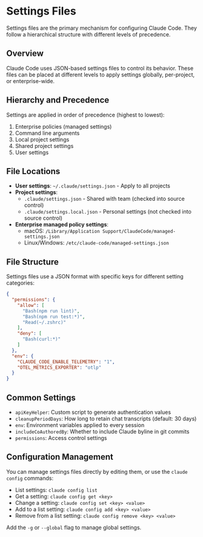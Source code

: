 # Settings Files

Settings files are the primary mechanism for configuring Claude Code. They follow a hierarchical structure with different levels of precedence.

## Overview

Claude Code uses JSON-based settings files to control its behavior. These files can be placed at different levels to apply settings globally, per-project, or enterprise-wide.

## Hierarchy and Precedence

Settings are applied in order of precedence (highest to lowest):

1. Enterprise policies (managed settings)
2. Command line arguments
3. Local project settings
4. Shared project settings
5. User settings

## File Locations

- **User settings**: `~/.claude/settings.json` - Apply to all projects
- **Project settings**:
  - `.claude/settings.json` - Shared with team (checked into source control)
  - `.claude/settings.local.json` - Personal settings (not checked into source control)
- **Enterprise managed policy settings**:
  - macOS: `/Library/Application Support/ClaudeCode/managed-settings.json`
  - Linux/Windows: `/etc/claude-code/managed-settings.json`

## File Structure

Settings files use a JSON format with specific keys for different setting categories:

```json
{
  "permissions": {
    "allow": [
      "Bash(npm run lint)",
      "Bash(npm run test:*)",
      "Read(~/.zshrc)"
    ],
    "deny": [
      "Bash(curl:*)"
    ]
  },
  "env": {
    "CLAUDE_CODE_ENABLE_TELEMETRY": "1",
    "OTEL_METRICS_EXPORTER": "otlp"
  }
}
```

## Common Settings

- `apiKeyHelper`: Custom script to generate authentication values
- `cleanupPeriodDays`: How long to retain chat transcripts (default: 30 days)
- `env`: Environment variables applied to every session
- `includeCoAuthoredBy`: Whether to include Claude byline in git commits
- `permissions`: Access control settings

## Configuration Management

You can manage settings files directly by editing them, or use the `claude config` commands:

- List settings: `claude config list`
- Get a setting: `claude config get <key>`
- Change a setting: `claude config set <key> <value>`
- Add to a list setting: `claude config add <key> <value>`
- Remove from a list setting: `claude config remove <key> <value>`

Add the `-g` or `--global` flag to manage global settings.
